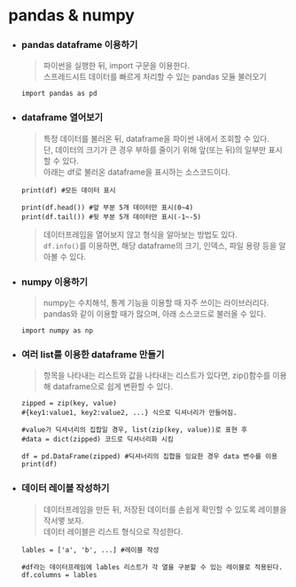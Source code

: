 # pandas & numpy

-   ### pandas dataframe 이용하기

    > 파이썬을 실행한 뒤, import 구문을 이용한다.<br>
    > 스프레드시트 데이터를 빠르게 처리할 수 있는 pandas 모듈 불러오기

    ```{.Python}
    import pandas as pd
    ```

-   ### dataframe 열어보기

    > 특정 데이터를 불러온 뒤, dataframe을 파이썬 내에서 조회할 수 있다.<br>
    >  단, 데이터의 크기가 큰 경우 부하를 줄이기 위해 앞(또는 뒤)의 일부만 표시할 수 있다.<br>
    >  아래는 df로 불러온 dataframe을 표시하는 소스코드이다.

    ```{.python}
    print(df) #모든 데이터 표시

    print(df.head()) #앞 부분 5개 데이터만 표시(0~4)
    print(df.tail()) #뒷 부분 5개 데이터만 표시(-1~-5)
    ```

    > 데이터프레임을 열어보지 않고 형식을 알아보는 방법도 있다.<br>
    >  `df.info()`를 이용하면, 해당 dataframe의 크기, 인덱스, 파일 용량 등을 알아볼 수 있다.

-   ### numpy 이용하기

    > numpy는 수치해석, 통계 기능을 이용할 때 자주 쓰이는 라이브러리다.<br>
    pandas와 같이 이용할 때가 많으며, 아래 소스코드로 불러올 수 있다.

    ```{.Python}
    import numpy as np
    ```

-  ### 여러 list를 이용한 dataframe 만들기

    > 항목을 나타내는 리스트와 값을 나타내는 리스트가 있다면, zip()함수를 이용해 dataframe으로 쉽게
변환할 수 있다.<br>

    ```{.python}
    zipped = zip(key, value)
    #{key1:value1, key2:value2, ...} 식으로 딕셔너리가 만들어짐.

    #value가 딕셔너리의 집합일 경우, list(zip(key, value))로 표현 후
    #data = dict(zipped) 코드로 딕셔너리화 시킴

    df = pd.DataFrame(zipped) #딕셔너리의 집합을 잉요한 경우 data 변수를 이용
    print(df)
    ```

-   ### 데이터 레이블 작성하기

    > 데이터프레임을 만든 뒤, 저장된 데이터를 손쉽게 확인할 수 있도록 레이블을 작서앻 보자.<br>
    데이터 레이블은 리스트 형식으로 작성한다.

    ```{.python}
    lables = ['a', 'b', ...] #레이블 작성

    #df라는 데이터프레임에 lables 리스트가 각 열을 구분할 수 있는 레이블로 적용된다.
    df.columns = lables
    ```
